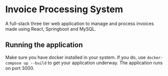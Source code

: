 # Invoice Processing System

A full-stack three tier web application to manage and process invoices made using React, Springboot and MySQL.

## Running the application

Make sure you have docker installed in your system. If you do, use `docker-compose up --build` to get your application underway.
The application runs on port 3000.
